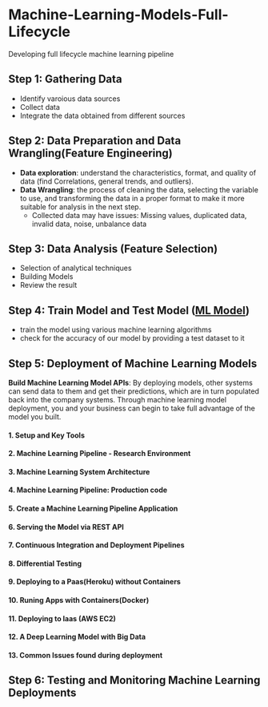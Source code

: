 # Machine-Learning-Models-Full-Lifecycle
 Developing full lifecycle machine learning pipeline
 
##  Step 1: Gathering Data
* Identify varoious data sources
* Collect data
* Integrate the data obtained from different sources
 
 ## Step 2:  Data Preparation and Data Wrangling(Feature Engineering)
* __Data exploration__:  understand the characteristics, format, and quality of data (find Correlations, general trends, and outliers).
* __Data Wrangling__:  the process of cleaning the data, selecting the variable to use, and transforming the data in a proper format to make it more suitable for analysis in the next step.
     * Collected data may have issues: Missing values, duplicated data, invalid data, noise, unbalance data
 
 ## Step 3: Data Analysis (Feature Selection)
 * Selection of analytical techniques
 * Building Models
 * Review the result
 
 ## Step 4: Train Model and Test Model ([ML Model](https://github.com/puran-debugger/Python-for-Data-Science-and-Machine-Learning-Bootcamp))
 * train the model using various machine learning algorithms
 * check for the accuracy of our model by providing a test dataset to it
 
 ## Step 5: Deployment of Machine Learning Models
__Build Machine Learning Model APIs__: By deploying models, other systems can send data to them and get their predictions, which are in turn populated back into the company systems. Through machine learning model deployment, you and your business can begin to take full advantage of the model you built.
 
 #### 1. Setup and Key Tools

#### 2. Machine Learning Pipeline - Research Environment

#### 3. Machine Learning System Architecture

#### 4. Machine Learning Pipeline: Production code

#### 5. Create a Machine Learning Pipeline Application

#### 6. Serving the Model via REST API

#### 7. Continuous Integration and Deployment Pipelines

#### 8. Differential Testing

#### 9. Deploying to a Paas(Heroku) without Containers

#### 10. Runing Apps with Containers(Docker)

#### 11. Deploying to laas (AWS EC2)

#### 12. A Deep Learning Model with Big Data

#### 13. Common Issues found during deployment
 
 ## Step 6: Testing and Monitoring Machine Learning Deployments
